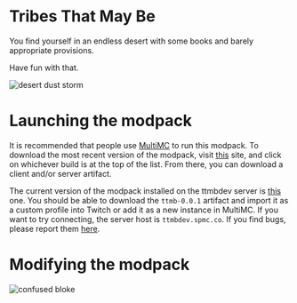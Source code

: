 # Tribes That May Be

You find yourself in an endless desert with some books and barely appropriate provisions.

Have fun with that.

![desert dust storm](https://github.com/tribesthatmaybe/modpack/blob/mainline/images/ttmb_dust.jpg)

# Launching the modpack

It is recommended that people use [MultiMC](https://multimc.org/) to run this modpack. To download the most recent version of the modpack, visit [this](https://github.com/tribesthatmaybe/modpack/actions?query=workflow%3Amake-modpack) site, and click on whichever build is at the top of the list. From there, you can download a client and/or server artifact.

The current version of the modpack installed on the ttmbdev server is [this](https://github.com/tribesthatmaybe/modpack/actions/runs/144409571) one. You should be able to download the `ttmb-0.0.1` artifact and import it as a custom profile into Twitch or add it as a new instance in MultiMC. If you want to try connecting, the server host is `ttmbdev.spmc.co`. If you find bugs, please report them [here](https://github.com/tribesthatmaybe/modpack/issues).

# Modifying the modpack

![confused bloke](https://i.imgur.com/aSqWoNb.png)
